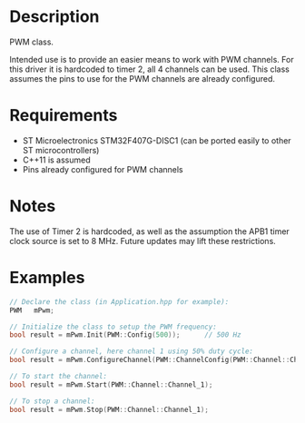 # Description
PWM class.

Intended use is to provide an easier means to work with PWM channels. For this driver it is hardcoded to timer 2, all 4 channels can be used. This class assumes the pins to use for the PWM channels are already configured.

# Requirements
* ST Microelectronics STM32F407G-DISC1 (can be ported easily to other ST microcontrollers)
* C++11 is assumed
* Pins already configured for PWM channels

# Notes
The use of Timer 2 is hardcoded, as well as the assumption the APB1 timer clock source is set to 8 MHz. Future updates may lift these restrictions.
 
# Examples
```cpp
// Declare the class (in Application.hpp for example):
PWM   mPwm;

// Initialize the class to setup the PWM frequency:
bool result = mPwm.Init(PWM::Config(500));      // 500 Hz

// Configure a channel, here channel 1 using 50% duty cycle:
bool result = mPwm.ConfigureChannel(PWM::ChannelConfig(PWM::Channel::Channel_1, 50));

// To start the channel:
bool result = mPwm.Start(PWM::Channel::Channel_1);

// To stop a channel:
bool result = mPwm.Stop(PWM::Channel::Channel_1);
```
